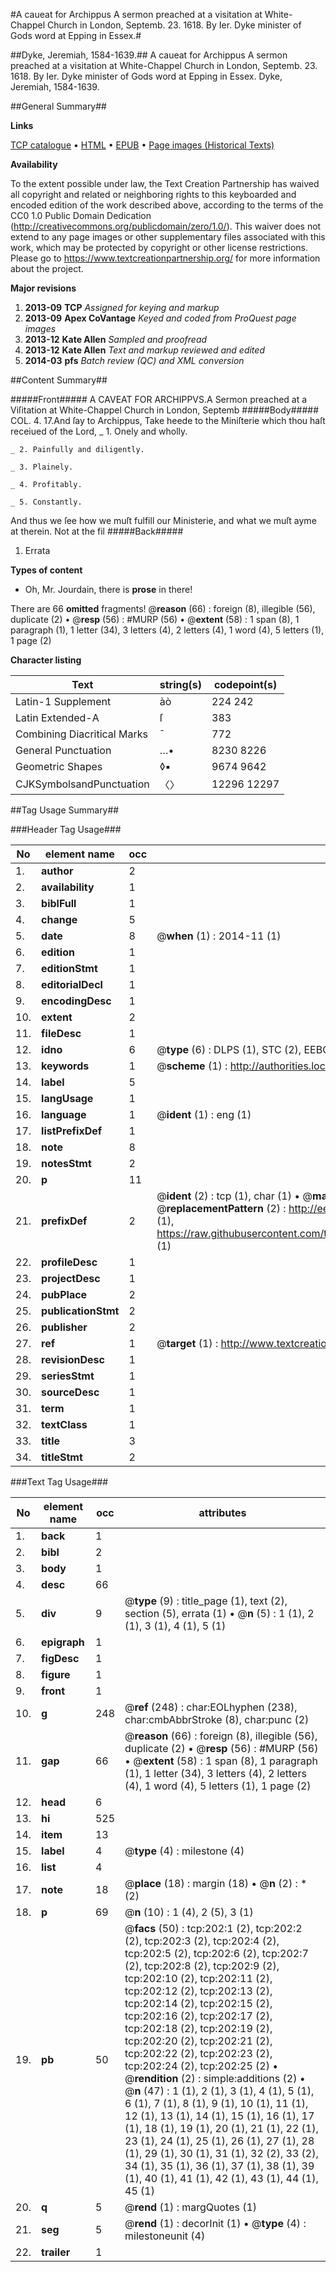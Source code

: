 #A caueat for Archippus A sermon preached at a visitation at White-Chappel Church in London, Septemb. 23. 1618. By Ier. Dyke minister of Gods word at Epping in Essex.#

##Dyke, Jeremiah, 1584-1639.##
A caueat for Archippus A sermon preached at a visitation at White-Chappel Church in London, Septemb. 23. 1618. By Ier. Dyke minister of Gods word at Epping in Essex.
Dyke, Jeremiah, 1584-1639.

##General Summary##

**Links**

[TCP catalogue](http://www.ota.ox.ac.uk/tcp/)  • 
[HTML](http://tei.it.ox.ac.uk/tcp/Texts-HTML/free/A21/A21042.html)  • 
[EPUB](http://tei.it.ox.ac.uk/tcp/Texts-EPUB/free/A21/A21042.epub) • 
[Page images (Historical Texts)](https://historicaltexts.jisc.ac.uk/eebo-99835964e)

**Availability**

To the extent possible under law, the Text Creation Partnership has waived all copyright and related or neighboring rights to this keyboarded and encoded edition of the work described above, according to the terms of the CC0 1.0 Public Domain Dedication (http://creativecommons.org/publicdomain/zero/1.0/). This waiver does not extend to any page images or other supplementary files associated with this work, which may be protected by copyright or other license restrictions. Please go to https://www.textcreationpartnership.org/ for more information about the project.

**Major revisions**

1. __2013-09__ __TCP__ *Assigned for keying and markup*
1. __2013-09__ __Apex CoVantage__ *Keyed and coded from ProQuest page images*
1. __2013-12__ __Kate Allen__ *Sampled and proofread*
1. __2013-12__ __Kate Allen__ *Text and markup reviewed and edited*
1. __2014-03__ __pfs__ *Batch review (QC) and XML conversion*

##Content Summary##

#####Front#####
 A CAVEAT FOR ARCHIPPVS.A Sermon preached at a Viſitation at White-Chappel Church in London, Septemb
#####Body#####
COL. 4. 17.And ſay to Archippus, Take heede to the Miniſterie which thou haſt receiued of the Lord, 
    _ 1. Onely and wholly.

    _ 2. Painfully and diligently.

    _ 3. Plainely.

    _ 4. Profitably.

    _ 5. Constantly.
And thus we ſee how we muſt fulfill our Ministerie, and what we muſt ayme at therein. Not at the fil
#####Back#####

1. Errata

**Types of content**

  * Oh, Mr. Jourdain, there is **prose** in there!

There are 66 **omitted** fragments! 
 @__reason__ (66) : foreign (8), illegible (56), duplicate (2)  •  @__resp__ (56) : #MURP (56)  •  @__extent__ (58) : 1 span (8), 1 paragraph (1), 1 letter (34), 3 letters (4), 2 letters (4), 1 word (4), 5 letters (1), 1 page (2)

**Character listing**


|Text|string(s)|codepoint(s)|
|---|---|---|
|Latin-1 Supplement|àò|224 242|
|Latin Extended-A|ſ|383|
|Combining             Diacritical Marks|̄|772|
|General Punctuation|…•|8230 8226|
|Geometric Shapes|◊▪|9674 9642|
|CJKSymbolsandPunctuation|〈〉|12296 12297|

##Tag Usage Summary##

###Header Tag Usage###

|No|element name|occ|attributes|
|---|---|---|---|
|1.|__author__|2||
|2.|__availability__|1||
|3.|__biblFull__|1||
|4.|__change__|5||
|5.|__date__|8| @__when__ (1) : 2014-11 (1)|
|6.|__edition__|1||
|7.|__editionStmt__|1||
|8.|__editorialDecl__|1||
|9.|__encodingDesc__|1||
|10.|__extent__|2||
|11.|__fileDesc__|1||
|12.|__idno__|6| @__type__ (6) : DLPS (1), STC (2), EEBO-CITATION (1), PROQUEST (1), VID (1)|
|13.|__keywords__|1| @__scheme__ (1) : http://authorities.loc.gov/ (1)|
|14.|__label__|5||
|15.|__langUsage__|1||
|16.|__language__|1| @__ident__ (1) : eng (1)|
|17.|__listPrefixDef__|1||
|18.|__note__|8||
|19.|__notesStmt__|2||
|20.|__p__|11||
|21.|__prefixDef__|2| @__ident__ (2) : tcp (1), char (1)  •  @__matchPattern__ (2) : ([0-9\-]+):([0-9IVX]+) (1), (.+) (1)  •  @__replacementPattern__ (2) : http://eebo.chadwyck.com/downloadtiff?vid=$1&page=$2 (1), https://raw.githubusercontent.com/textcreationpartnership/Texts/master/tcpchars.xml#$1 (1)|
|22.|__profileDesc__|1||
|23.|__projectDesc__|1||
|24.|__pubPlace__|2||
|25.|__publicationStmt__|2||
|26.|__publisher__|2||
|27.|__ref__|1| @__target__ (1) : http://www.textcreationpartnership.org/docs/. (1)|
|28.|__revisionDesc__|1||
|29.|__seriesStmt__|1||
|30.|__sourceDesc__|1||
|31.|__term__|1||
|32.|__textClass__|1||
|33.|__title__|3||
|34.|__titleStmt__|2||


###Text Tag Usage###

|No|element name|occ|attributes|
|---|---|---|---|
|1.|__back__|1||
|2.|__bibl__|2||
|3.|__body__|1||
|4.|__desc__|66||
|5.|__div__|9| @__type__ (9) : title_page (1), text (2), section (5), errata (1)  •  @__n__ (5) : 1 (1), 2 (1), 3 (1), 4 (1), 5 (1)|
|6.|__epigraph__|1||
|7.|__figDesc__|1||
|8.|__figure__|1||
|9.|__front__|1||
|10.|__g__|248| @__ref__ (248) : char:EOLhyphen (238), char:cmbAbbrStroke (8), char:punc (2)|
|11.|__gap__|66| @__reason__ (66) : foreign (8), illegible (56), duplicate (2)  •  @__resp__ (56) : #MURP (56)  •  @__extent__ (58) : 1 span (8), 1 paragraph (1), 1 letter (34), 3 letters (4), 2 letters (4), 1 word (4), 5 letters (1), 1 page (2)|
|12.|__head__|6||
|13.|__hi__|525||
|14.|__item__|13||
|15.|__label__|4| @__type__ (4) : milestone (4)|
|16.|__list__|4||
|17.|__note__|18| @__place__ (18) : margin (18)  •  @__n__ (2) : * (2)|
|18.|__p__|69| @__n__ (10) : 1 (4), 2 (5), 3 (1)|
|19.|__pb__|50| @__facs__ (50) : tcp:202:1 (2), tcp:202:2 (2), tcp:202:3 (2), tcp:202:4 (2), tcp:202:5 (2), tcp:202:6 (2), tcp:202:7 (2), tcp:202:8 (2), tcp:202:9 (2), tcp:202:10 (2), tcp:202:11 (2), tcp:202:12 (2), tcp:202:13 (2), tcp:202:14 (2), tcp:202:15 (2), tcp:202:16 (2), tcp:202:17 (2), tcp:202:18 (2), tcp:202:19 (2), tcp:202:20 (2), tcp:202:21 (2), tcp:202:22 (2), tcp:202:23 (2), tcp:202:24 (2), tcp:202:25 (2)  •  @__rendition__ (2) : simple:additions (2)  •  @__n__ (47) : 1 (1), 2 (1), 3 (1), 4 (1), 5 (1), 6 (1), 7 (1), 8 (1), 9 (1), 10 (1), 11 (1), 12 (1), 13 (1), 14 (1), 15 (1), 16 (1), 17 (1), 18 (1), 19 (1), 20 (1), 21 (1), 22 (1), 23 (1), 24 (1), 25 (1), 26 (1), 27 (1), 28 (1), 29 (1), 30 (1), 31 (1), 32 (2), 33 (2), 34 (1), 35 (1), 36 (1), 37 (1), 38 (1), 39 (1), 40 (1), 41 (1), 42 (1), 43 (1), 44 (1), 45 (1)|
|20.|__q__|5| @__rend__ (1) : margQuotes (1)|
|21.|__seg__|5| @__rend__ (1) : decorInit (1)  •  @__type__ (4) : milestoneunit (4)|
|22.|__trailer__|1||
